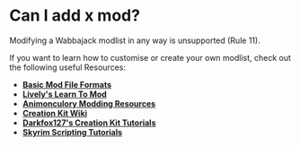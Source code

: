 # Can I add x mod?

Modifying a Wabbajack modlist in any way is unsupported (Rule 11).

If you want to learn how to customise or create your own modlist, check out the following useful Resources:
- [**Basic Mod File Formats**](https://en.uesp.net/wiki/Skyrim_Mod:Mod_File_Format)
- [**Lively's Learn To Mod**](https://github.com/LivelyDismay/Learn-To-Mod/wiki)
- [**Animonculory Modding Resources**](https://github.com/The-Animonculory/Modding-Resources)
- [**Creation Kit Wiki**](https://ck.uesp.net/wiki/Landing_page)
- [**Darkfox127's Creation Kit Tutorials**](https://www.youtube.com/@Darkfox127)
- [**Skyrim Scripting Tutorials**](https://www.youtube.com/channel/UCS8mvo8o60dgPQe9WJRp2qQ)
